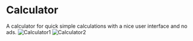 # Calculator
A calculator for quick simple calculations with a nice user interface and no ads.
![Calculator1](https://user-images.githubusercontent.com/76028764/106243354-42e1a080-622f-11eb-84a0-19376917ec94.png)
![Calculator2](https://user-images.githubusercontent.com/76028764/106243375-4d039f00-622f-11eb-82a8-4bef07048bfe.png)
